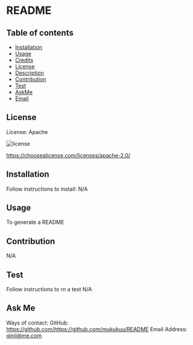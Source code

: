 # README

## Table of contents

* [Installation](#installation)
* [Usage](#usage)
* [Credits](#credits)
* [License](#license)
* [Description](#Description)
* [Contribution](#Contribution)
* [Test](#Test)
* [AskMe](#AskMe)
* [Email](#Email)

## License

License: Apache 

![license](https://img.shields.io/badge/license-Apache-blue)

https://choosealicense.com/licenses/apache-2.0/

## Installation

Follow instructions to install:
N/A

## Usage
To generate a README

## Contribution
N/A

## Test
Follow instructions to rn a test
N/A

## Ask Me
Ways of contact:
GitHub: https://github.com/https://github.com/mukukuu/README
Email Address: qinii@me.com
